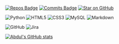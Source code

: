### 
[![Repos Badge](https://badges.pufler.dev/repos/Halirua)](https://badges.pufler.dev) [![Commits Badge](https://badges.pufler.dev/commits/monthly/Halirua)](https://badges.pufler.dev) [![Star on GitHub](https://img.shields.io/badge/linkedin-000000?style=for-the-badge&logo=linkedin&logoColor=#0c1014)](https://linkedin.com/in/halirua)

![Python](https://img.shields.io/badge/python-000000?style=for-the-badge&logo=python&logoColor=#0c1014) ![HTML5](https://img.shields.io/badge/html5-000000?style=for-the-badge&logo=html5&logoColor=#0c1014) ![CSS3](https://img.shields.io/badge/css3-000000?style=for-the-badge&logo=css3&logoColor=#0c1014) ![MySQL](https://img.shields.io/badge/mysql-000000?style=for-the-badge&logo=mysql&logoColor=FFFFFF) ![Markdown](https://img.shields.io/badge/markdown-000000?style=for-the-badge&logo=markdown&logoColor=#0c1014)

![GitHub](https://img.shields.io/badge/github-000000?style=for-the-badge&logo=github&logoColor=#0c1014) ![Jira](https://img.shields.io/badge/jira-000000?style=for-the-badge&logo=jira&logoColor=#0c1014)



[![Abdul's GitHub stats](https://github-readme-stats.vercel.app/api?username=Halirua&theme=gotham&)](https://github.com/anuraghazra/github-readme-stats)



<!--
**


Here are some ideas to get you started:

- 🔭 I’m currently working on ...
- 🌱 I’m currently learning ...
- 👯 I’m looking to collaborate on ...
- 🤔 I’m looking for help with ...
- 💬 Ask me about ...
- 📫 How to reach me: ...
- 😄 Pronouns: ...
- ⚡ Fun fact: ...
-->
